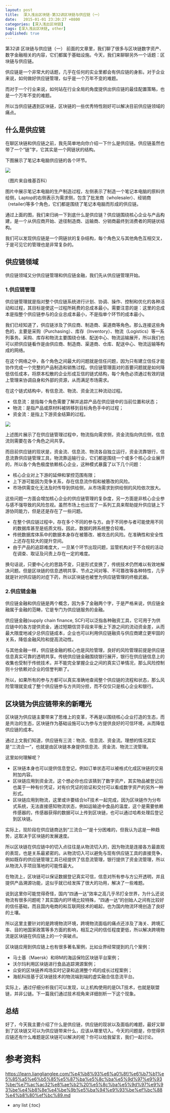 ```yaml
---
layout: post
title:  深入浅出区块链-第32讲区块链与供应链（一）
date:   2015-01-01 23:20:27 +0800
categories: [深入浅出区块链]
tags: [深入浅出区块链, other]
published: true
---
```




第32讲 区块链与供应链（一）
前面的文章里，我们聊了很多与区块链数字资产、数字金融相关的内容，它们都属于基础设施。今天，我们来聊聊另外一个话题：区块链与供应链。

供应链是一个非常大的话题，几乎在任何的实业里都会有供应链的身影。对于企业来说，如何做好供应链管理，似乎是一个万年不变的难题。

而对于一个行业来说，如何站在行业全局的角度提供出供应链的最佳配置策略，也是一个万年不变的难题。

所以当供应链遇到区块链，区块链的一些优秀特性刚好可以解决目前供应链领域的痛点。

## 什么是供应链

在聊区块链和供应链之前，我先简单地向你介绍一下什么是供应链。供应链虽然也带了一个“链”字，它其实是一个网链状的结构。

下图展示了笔记本电脑供应链的各个环节。

![](https://learn.lianglianglee.com/%e4%b8%93%e6%a0%8f/%e6%b7%b1%e5%85%a5%e6%b5%85%e5%87%ba%e5%8c%ba%e5%9d%97%e9%93%be/assets/57e15e4e39b14f6e87db7ed54d5904f9.jpg)

（图片来自维基百科）

图片中展示笔记本电脑的生产制造过程，左侧表示了制造一个笔记本电脑的原料供给侧，Laptop的右侧表示为需求侧，包含了批发商（wholesaler）、经销商（retailer)等多个角色，它们都是围绕了笔记本电脑而形成的供应链。

通过上面的图，我们来归纳一下到底什么是供应链？供应链围绕核心企业与产品构建，是一个从供应商开始、途径制造商、运输商、分销商最终到消费者的网链状结构。

我们可以发现供应链是一个网链状的复杂结构，每个角色又与其他角色互相交叉，于是可见它的管理也是非常复杂的。

## 供应链领域

供应链领域又分供应链管理和供应链金融，我们先从供应链管理开始。

### 1.供应链管理

供应链管理就是指对整个供应链系统进行计划、协调、操作、控制和优化的各种活动和过程，其目标是使这一过程所耗费的总成本最小。需要注意的是：这里的总成本是指整个供应链参与的企业总成本最小，不是指单个环节的成本最小。

我们已经知道了，供应链涉及了供应商、制造商、渠道商等角色。那么连接这些角色的，主要是采购（Purchasing）、库存（Inventory）、物流（Logistics）等一系列事务。采购、库存和物流主要围绕仓储、配送中心、物流运输展开，所以我们也可以把供应链看作是由供应商、制造商、渠道商、仓库、配送中心、物流运输等构成的网络。

在这个网络之中，各个角色之间最大的问题就是信任问题，因为只有建立信任才能协作完成一个完整的产品制造和销售过程。供应链管理面对的首要问题就是如何降低信任成本，将原本松散的企业形成互信的链式结构，每个角色必须通过有效的链上管理来协调自身和外部的资源，从而满足市场需求。

在这个链式结构中，有信息流、物流、资金流三种流动过程。

* 信息流：是指每个角色需要了解并追踪产品在供应链中的当前位置和状态；
* 物流：是指产品或原材料被转移到目标角色手中的过程；
* 资金流：是指上下游资金结算的过程。

![](https://learn.lianglianglee.com/%e4%b8%93%e6%a0%8f/%e6%b7%b1%e5%85%a5%e6%b5%85%e5%87%ba%e5%8c%ba%e5%9d%97%e9%93%be/assets/a7d9c051c07b450889f255cebcf9c967.jpg)

上述图片展示了在供应链管理过程中，物流指向需求侧，资金流指向供应侧，信息流则需要在各个角色之间共享。

而目前供应链的现状是，资金流、信息流、物流各自独立运行，资金流靠银行，信息流靠供应链管理工具，物流靠运输行业，它们都是围绕一个或多个核心企业展开的，所以各个角色极度依赖核心企业，这种模式暴露了以下几个问题：

* 核心企业对上下游的延伸和掌控范围有限；
* 上下游可能因为竞争关系，存在信息流作假和被篡改的风险。
* 市场供需变化无法及时传导到供给侧，从市场需求到供给侧的风险依次放大。

这些问题一方面会增加核心企业的供应链管理的复杂度，另一方面是非核心企业参与感不强导致的风险忽视。虽然市场上也出现了一系列工具来帮助提升供应链上下游协同能力，但是还是存在了一些问题。

* 在整个供应链过程中，存在多个不同的参与方。由于不同参与者可能使用不同的数据库甚至是纸质文档，因此，数据的跨系统整合较难。
* 传统数据库体系中的数据本身存在被篡改、被攻击的风险。在准确性和安全性上还存在较大的提升空间。
* 由于产品的追踪难度大，一旦某个环节出现问题，监管机构对于不合规的活动在调查、取证及问责上存在一定的难度。

换句话说，只要中心化的思路不变，只是形式变换了，传统技术仍然难以有效地解决问题。但是区块链的信息透明共享、节点之间对等、不可篡改等各种特性，几乎就是针对供应链的对症下药，所以区块链也被誉为供应链管理的终极武器。

### 2.供应链金融

供应链金融和供应链是两个概念，因为多了金融两个字，于是严格来说，供应链金融属于金融的范畴，它是专门为供应链服务的金融。

供应链金融(supply chain finance, SCF)可以泛指各种融资工具，它可用于为供应链中的各方提供资金，通过短期信贷手段来平衡上下游之间的流动资金差，从而最大限度地减少总供应链成本，企业也可以利用供应链融资与供应商建立更牢固的关系，降低金融风险和提高流动性。

与其他金融一样，供应链金融的核心也是风险管理，良好的风险管理前提是供应链信息真实可靠的透明共享。传统供应链金融围绕银行展开，银行在供应链信息上的收集也受制于传统技术，并不能完全掌握企业之间的真实订单情况，那么风险控制则十分依赖对企业的信誉判断了。

所以，如果所有的参与方都可以真实准确地查阅整个供应链的流程和状态，那么风险管理就变成了整个供应链参与方共同分担，而不仅仅只是核心企业和银行。

## 区块链为供应链带来的新曙光

区块链为供应链主要带来了思维上的变革，不再是以围绕核心企业打造的生态，而是共治的生态，区块链作为基础设施可以为参与方提供良好的可信环境，从而降低供应链的成本。

通过上文我们知道，供应链有三流：物流、信息流、资金流。理想的情况其实是“三流合一”，也就是由区块链本身提供信息流、资金流、物流三流管理。

这里如何理解呢？

* 区块链本身也可以提供信息登记，例如订单状态可以被格式化成区块链的交易附加内容。
* 区块链应用到资金流，这个想必你也应该猜到了数字资产，其实物品被登记后也属于一种有价凭证，对有价凭证的验证和交付可以看成数字资产的另外一种形式。
* 区块链应用到物流，这里或许要结合IoT技术一起完成，因为区块链作为分布式系统，无法直接感知物流状态，例如运输途中食品的温度，这个是需要依赖传感器的，传感器获得的数据可以上传到区块链，也可以通过哈希处理后登记到区块链。

实际上，现阶段在供应链商达到“三流合一”是十分困难的，但我认为这是一种趋势，这取决于区块链的发展速度。

所以区块链在供应链中的切入点往往是从物流切入的，因为物流是连接各方最直观的表现，也是关系最紧密的。从物流切入可以避免与现有供应链工具的直接竞争，例如既存的供应链管理工具已经提供了信息流管理，银行提供了资金流管理，所以从物流入手项目落地的可能性最大。

在物流上，区块链可以保证数据登记真实可信，信息对所有参与方公开透明，并且提供产品溯源功能，这似乎就已经发挥了很大的功用，解决了一些难题。

说到这里你可能觉得奇怪，国内“四通一达”效率之高几乎吊打全世界，为什么还说物流有很多问题呢？其实国内的环境比较特殊，“四通一达”的创始人之间有比较好的信任基础，而且国内电商的和互联网技术的崛起，也为国内物流环境创造了良好的土壤。

所以这里主要针对的是跨境物流环境，跨境物流面临的痛点还涉及了海关、跨境汇率、目的地国家政策等多方面的影响，相互之间的信任程度更低，所以解决跨境物流是区块链在供应链上的一个突破点。

区块链应用到供应链上也有很多著名案例，比如业界经常提到的几个案例：

* 马士基（Maersk）和IBM的海运保险区块链平台案例；
* 沃尔玛利用区块链进行食品追踪溯源案例；
* 众安的区块链养鸡场实时记录和追溯整个鸡的成长过程案例；
* 海航科技基于区块链技术的物流端到端的虚实融合信息流平台。

实际上，通过仔细分析我们可以发现，以上机构使用的是DLT技术，也就是联盟链，并非公链。下一篇我们通过技术视角来详细剖析一下这个现象。

## 总结

好了，今天我主要介绍了什么是供应链，供应链的现状以及面临的难题，最好又聊到了区块链又可以为供应链带来什么，应该从哪里切入。今天的问题是，你觉得供应链还有什么难题是区块链可以解决的呢？你可以给我留言，我们一起讨论。




# 参考资料

https://learn.lianglianglee.com/%e4%b8%93%e6%a0%8f/%e6%b7%b1%e5%85%a5%e6%b5%85%e5%87%ba%e5%8c%ba%e5%9d%97%e9%93%be/%e7%ac%ac32%e8%ae%b2%20%e5%8c%ba%e5%9d%97%e9%93%be%e4%b8%8e%e4%be%9b%e5%ba%94%e9%93%be%ef%bc%88%e4%b8%80%ef%bc%89.md

* any list
{:toc}
